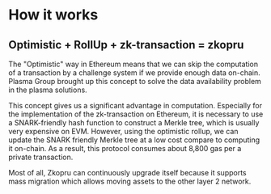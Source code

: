 # How it works

## Optimistic + RollUp + zk-transaction = zkopru

The "Optimistic" way in Ethereum means that we can skip the computation of a transaction by a challenge system if we provide enough data on-chain. Plasma Group brought up this concept to solve the data availability problem in the plasma solutions.

This concept gives us a significant advantage in computation. Especially for the implementation of the zk-transaction on Ethereum, it is necessary to use a SNARK-friendly hash function to construct a Merkle tree, which is usually very expensive on EVM. However, using the optimistic rollup, we can update the SNARK friendly Merkle tree at a low cost compare to computing it on-chain. As a result, this protocol consumes about 8,800 gas per a private transaction.

Most of all, Zkopru can continuously upgrade itself because it supports mass migration which allows moving assets to the other layer 2 network.

